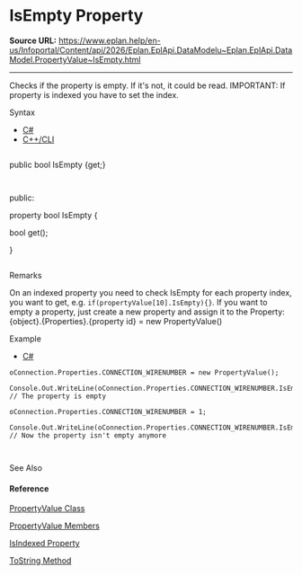 # IsEmpty Property

**Source URL:** https://www.eplan.help/en-us/Infoportal/Content/api/2026/Eplan.EplApi.DataModelu~Eplan.EplApi.DataModel.PropertyValue~IsEmpty.html

---

Checks if the property is empty. If it's not, it could be read. IMPORTANT: If property is indexed you have to set the index.

Syntax

- [C#](#i-syntax-CS)
- [C++/CLI](#i-syntax-CPP2005)

```
```
public bool IsEmpty {get;}
```
```

```
```
public:
property bool IsEmpty {
   bool get();
}
```
```

Remarks

On an indexed property you need to check IsEmpty for each property index, you want to get, e.g. `if(propertyValue[10].IsEmpty){}`. If you want to empty a property, just create a new property and assign it to the Property: {object}.{Properties}.{property id} = new PropertyValue()

Example

- [C#](#i-tab-content-64b009c8-480e-4766-a756-0ceb9c5c99d1)

```
oConnection.Properties.CONNECTION_WIRENUMBER = new PropertyValue();
Console.Out.WriteLine(oConnection.Properties.CONNECTION_WIRENUMBER.IsEmpty.ToString()); // The property is empty
oConnection.Properties.CONNECTION_WIRENUMBER = 1;
Console.Out.WriteLine(oConnection.Properties.CONNECTION_WIRENUMBER.IsEmpty.ToString()); // Now the property isn't empty anymore

```

See Also

#### Reference

[PropertyValue Class](Eplan.EplApi.DataModelu~Eplan.EplApi.DataModel.PropertyValue.html)
  
[PropertyValue Members](Eplan.EplApi.DataModelu~Eplan.EplApi.DataModel.PropertyValue_members.html)
  
[IsIndexed Property](Eplan.EplApi.DataModelu~Eplan.EplApi.DataModel.PropertyDefinition~IsIndexed.html)
  
[ToString Method](Eplan.EplApi.DataModelu~Eplan.EplApi.DataModel.PropertyValue~ToString.html)